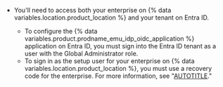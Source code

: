 * You'll need to access both your enterprise on {% data variables.location.product_location %} and your tenant on Entra ID.

  * To configure the {% data variables.product.prodname_emu_idp_oidc_application %} application on Entra ID, you must sign into the Entra ID tenant as a user with the Global Administrator role.
  * To sign in as the setup user for your enterprise on {% data variables.location.product_location %}, you must use a recovery code for the enterprise. For more information, see "[AUTOTITLE](/admin/identity-and-access-management/managing-recovery-codes-for-your-enterprise/downloading-your-enterprise-accounts-single-sign-on-recovery-codes)."
